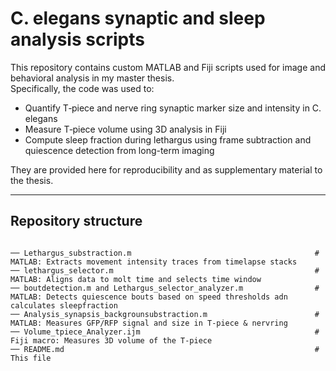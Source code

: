 # C. elegans synaptic and sleep analysis scripts

This repository contains custom MATLAB and Fiji scripts used for image and behavioral analysis in my master thesis.  
Specifically, the code was used to:

- Quantify T‑piece and nerve ring synaptic marker size and intensity in C. elegans
- Measure T‑piece volume using 3D analysis in Fiji
- Compute sleep fraction during lethargus using frame subtraction and quiescence detection from long-term imaging
  
They are provided here for reproducibility and as supplementary material to the thesis.

---

## Repository structure
```plaintext

── Lethargus_substraction.m                                         # MATLAB: Extracts movement intensity traces from timelapse stacks
── lethargus_selector.m                                             # MATLAB: Aligns data to molt time and selects time window
── boutdetection.m and Lethargus_selector_analyzer.m                # MATLAB: Detects quiescence bouts based on speed thresholds adn calculates sleepfraction
── Analysis_synapsis_backgrounsubstraction.m                        # MATLAB: Measures GFP/RFP signal and size in T-piece & nervring
── Volume_tpiece_Analyzer.ijm                                       # Fiji macro: Measures 3D volume of the T-piece
── README.md                                                        # This file

